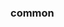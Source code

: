 <!-- Space: Projects -->
<!-- Parent: ActionConfluenceSync -->
<!-- Title: Examples ActionConfluenceSync -->

<!-- Label: Examples -->
<!-- Include: ./../disclaimer.md -->
<!-- Include: ac:toc -->

### common
